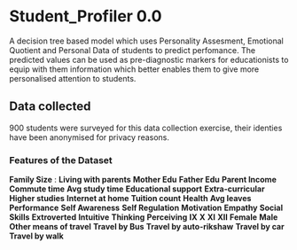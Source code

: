 # Student_Profiler 0.0

A decision tree based model which uses Personality Assesment, Emotional Quotient and Personal Data of students to predict perfomance. The predicted values can be used as pre-diagnostic markers for educationists to equip with them information which better enables them to give more personalised attention to students. 

## Data collected 

900 students were surveyed for this data collection exercise, their identies have been anonymised for privacy reasons.

### Features of the Dataset 

 **Family Size** : 
 **Living with parents**
 **Mother Edu**
 **Father Edu**
 **Parent Income**
 **Commute time**
 **Avg study time**
 **Educational support**
 **Extra-curricular**
 **Higher studies**
 **Internet at home**
 **Tuition count**
 **Health**
 **Avg leaves**
 **Performance**
 **Self Awareness**
 **Self Regulation**
 **Motivation**
 **Empathy**
 **Social Skills**
 **Extroverted**
 **Intuitive**
 **Thinking**
 **Perceiving**
 **IX**
 **X**
 **XI**
 **XII**
 **Female**
 **Male**
 **Other means of travel**
 **Travel by Bus**
 **Travel by auto-rikshaw**
 **Travel by car**
 **Travel by walk**
